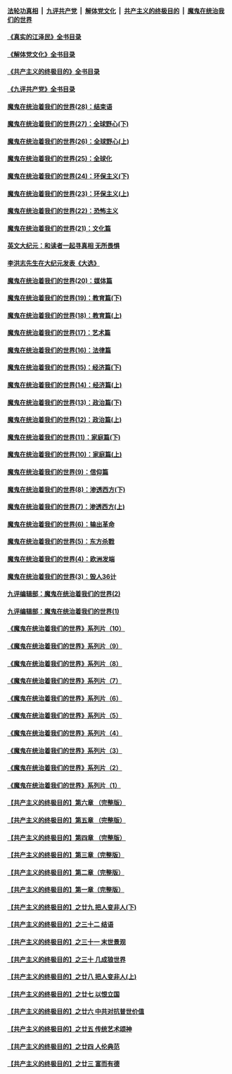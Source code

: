 ####  [法轮功真相](../../../../basic/blob/master/README.md?t=05201231) &nbsp;|&nbsp; [九评共产党](../../../../9ping.md/blob/master/README.md?t=05201231) &nbsp;|&nbsp; [解体党文化](../../../../jtdwh.md/blob/master/README.md?t=05201231)  &nbsp;|&nbsp; [共产主义的终极目的](../../../../gczydzjmd.md/blob/master/README.md?t=05201231) &nbsp;|&nbsp; [魔鬼在统治我们的世界](../../../../mgztzwmdsj.md/blob/master/README.md?t=05201231) 

#### [《真实的江泽民》全书目录](../pages/nsc422/n13721399.md?t=05201231) 

#### [《解体党文化》全书目录](../pages/nsc422/n13721157.md?t=05201231) 

#### [《共产主义的终极目的》全书目录](../pages/nsc422/n13721048.md?t=05201231) 

#### [《九评共产党》全书目录](../pages/nsc422/n13708085.md?t=05201231) 

#### [魔鬼在统治着我们的世界(28)：结束语](../pages/nsc422/n10936246.md?t=05201231) 

#### [魔鬼在统治着我们的世界(27)：全球野心(下)](../pages/nsc422/n10928319.md?t=05201231) 

#### [魔鬼在统治着我们的世界(26)：全球野心(上)](../pages/nsc422/n10900318.md?t=05201231) 

#### [魔鬼在统治着我们的世界(25)：全球化](../pages/nsc422/n10788205.md?t=05201231) 

#### [魔鬼在统治着我们的世界(24)：环保主义(下)](../pages/nsc422/n10695307.md?t=05201231) 

#### [魔鬼在统治着我们的世界(23)：环保主义(上)](../pages/nsc422/n10688613.md?t=05201231) 

#### [魔鬼在统治着我们的世界(22)：恐怖主义](../pages/nsc422/n10614727.md?t=05201231) 

#### [魔鬼在统治着我们的世界(21)：文化篇](../pages/nsc422/n10597706.md?t=05201231) 

#### [英文大纪元：和读者一起寻真相 无所畏惧](../pages/nsc422/n12542027.md?t=05201231) 

#### [李洪志先生在大纪元发表《大选》](../pages/nsc422/n12534746.md?t=05201231) 

#### [魔鬼在统治着我们的世界(20)：媒体篇](../pages/nsc422/n10586579.md?t=05201231) 

#### [魔鬼在统治着我们的世界(19)：教育篇(下)](../pages/nsc422/n10564808.md?t=05201231) 

#### [魔鬼在统治着我们的世界(18)：教育篇(上)](../pages/nsc422/n10526970.md?t=05201231) 

#### [魔鬼在统治着我们的世界(17)：艺术篇](../pages/nsc422/n10499093.md?t=05201231) 

#### [魔鬼在统治着我们的世界(16)：法律篇](../pages/nsc422/n10485969.md?t=05201231) 

#### [魔鬼在统治着我们的世界(15)：经济篇(下)](../pages/nsc422/n10469975.md?t=05201231) 

#### [魔鬼在统治着我们的世界(14)：经济篇(上)](../pages/nsc422/n10457370.md?t=05201231) 

#### [魔鬼在统治着我们的世界(13)：政治篇(下)](../pages/nsc422/n10448270.md?t=05201231) 

#### [魔鬼在统治着我们的世界(12)：政治篇(上)](../pages/nsc422/n10444576.md?t=05201231) 

#### [魔鬼在统治着我们的世界(11)：家庭篇(下)](../pages/nsc422/n10440961.md?t=05201231) 

#### [魔鬼在统治着我们的世界(10)：家庭篇(上)](../pages/nsc422/n10435448.md?t=05201231) 

#### [魔鬼在统治着我们的世界(9)：信仰篇](../pages/nsc422/n10432159.md?t=05201231) 

#### [魔鬼在统治着我们的世界(8)：渗透西方(下)](../pages/nsc422/n10429603.md?t=05201231) 

#### [魔鬼在统治着我们的世界(7)：渗透西方(上)](../pages/nsc422/n10426013.md?t=05201231) 

#### [魔鬼在统治着我们的世界(6)：输出革命](../pages/nsc422/n10421536.md?t=05201231) 

#### [魔鬼在统治着我们的世界(5)：东方杀戮](../pages/nsc422/n10417707.md?t=05201231) 

#### [魔鬼在统治着我们的世界(4)：欧洲发端](../pages/nsc422/n10414890.md?t=05201231) 

#### [魔鬼在统治着我们的世界(3)：毁人36计](../pages/nsc422/n10411583.md?t=05201231) 

#### [九评编辑部：魔鬼在统治着我们的世界(2)](../pages/nsc422/n10410036.md?t=05201231) 

#### [九评编辑部：魔鬼在统治着我们的世界(1)](../pages/nsc422/n10406825.md?t=05201231) 

#### [《魔鬼在统治着我们的世界》系列片（10）](../pages/nsc422/n12292670.md?t=05201231) 

#### [《魔鬼在统治着我们的世界》系列片（9）](../pages/nsc422/n12290859.md?t=05201231) 

#### [《魔鬼在统治着我们的世界》系列片（8）](../pages/nsc422/n12287445.md?t=05201231) 

#### [《魔鬼在统治着我们的世界》系列片（7）](../pages/nsc422/n12283425.md?t=05201231) 

#### [《魔鬼在统治着我们的世界》系列片（6）](../pages/nsc422/n12282314.md?t=05201231) 

#### [《魔鬼在统治着我们的世界》系列片（5）](../pages/nsc422/n12281419.md?t=05201231) 

#### [《魔鬼在统治着我们的世界》系列片（4）](../pages/nsc422/n12274024.md?t=05201231) 

#### [《魔鬼在统治着我们的世界》系列片（3）](../pages/nsc422/n12271322.md?t=05201231) 

#### [《魔鬼在统治着我们的世界》系列片（2）](../pages/nsc422/n12269049.md?t=05201231) 

#### [《魔鬼在统治着我们的世界》系列片（1）](../pages/nsc422/n12267575.md?t=05201231) 

#### [【共产主义的终极目的】第六章 （完整版）](../pages/nsc422/n11428913.md?t=05201231) 

#### [【共产主义的终极目的】第五章 （完整版）](../pages/nsc422/n11428912.md?t=05201231) 

#### [【共产主义的终极目的】第四章 （完整版）](../pages/nsc422/n11428907.md?t=05201231) 

#### [【共产主义的终极目的】第三章（完整版）](../pages/nsc422/n11428848.md?t=05201231) 

#### [【共产主义的终极目的】第二章（完整版）](../pages/nsc422/n11428831.md?t=05201231) 

#### [【共产主义的终极目的】第一章（完整版）](../pages/nsc422/n11417651.md?t=05201231) 

#### [【共产主义的终极目的】之廿九 把人变非人(下)](../pages/nsc422/n11344140.md?t=05201231) 

#### [【共产主义的终极目的】之三十二 结语](../pages/nsc422/n11360535.md?t=05201231) 

#### [【共产主义的终极目的】之三十一 末世景观](../pages/nsc422/n11351129.md?t=05201231) 

#### [【共产主义的终极目的】之三十 几成狼世界](../pages/nsc422/n11348280.md?t=05201231) 

#### [【共产主义的终极目的】之廿八 把人变非人(上)](../pages/nsc422/n11340492.md?t=05201231) 

#### [【共产主义的终极目的】之廿七 以恨立国](../pages/nsc422/n11336944.md?t=05201231) 

#### [【共产主义的终极目的】之廿六 中共对抗普世价值](../pages/nsc422/n11324785.md?t=05201231) 

#### [【共产主义的终极目的】之廿五 传统艺术颂神](../pages/nsc422/n11296396.md?t=05201231) 

#### [【共产主义的终极目的】之廿四 人伦典范](../pages/nsc422/n11296397.md?t=05201231) 

#### [【共产主义的终极目的】之廿三 富而有德](../pages/nsc422/n11283598.md?t=05201231) 

